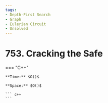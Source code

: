 ```yaml
---
tags:
- Depth-First Search
- Graph
- Eulerian Circuit
- Unsolved
---
```



# 753. Cracking the Safe

=== "C++"

    **Time:** $O()$

    **Space:** $O()$

    ``` c++
    ```